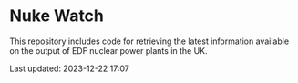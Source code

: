 # Nuke Watch

This repository includes code for retrieving the latest information available on the output of EDF nuclear power plants in the UK.

Last updated: 2023-12-22 17:07